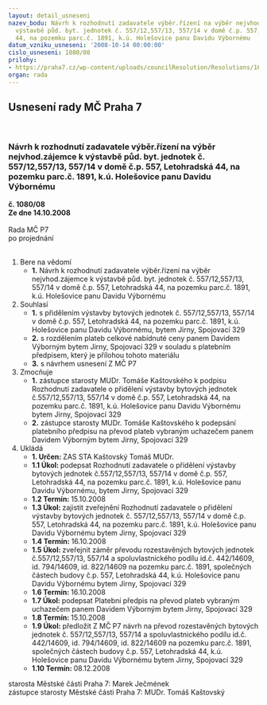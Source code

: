 ```yaml
---
layout: detail_usneseni
nazev_bodu: Návrh k rozhodnutí zadavatele výběr.řízení na výběr nejvhod.zájemce k
  výstavbě půd. byt. jednotek č. 557/12,557/13, 557/14 v domě č.p. 557, Letohradská
  44, na pozemku parc.č. 1891, k.ú. Holešovice panu Davidu Výbornému
datum_vzniku_usneseni: '2008-10-14 00:00:00'
cislo_usneseni: 1080/08
prilohy:
- https://praha7.cz/wp-content/uploads/councilResolution/Resolutions/16693/39-p%c5%99evod_letohradsk%c3%a1_44_v%c3%bdborn%c3%bd.doc
organ: rada
---
```

<div id="ucUsn_pList" class="usn">
	<span><h2>Usnesení rady MČ Praha 7 </h2>
<br></span><div class="standBody">
<span><h3>Návrh k rozhodnutí zadavatele výběr.řízení na výběr nejvhod.zájemce k výstavbě půd. byt. jednotek č. 557/12,557/13, 557/14 v domě č.p. 557, Letohradská 44, na pozemku parc.č. 1891, k.ú. Holešovice panu Davidu Výbornému</h3></span><div class="center">
		<strong>č. 1080/08</strong><br>
	</div>
<div class="center">
		<strong>Ze dne 14.10.2008</strong><br><br>
	</div>Rada MČ P7<br> po projednání<br><br><ol>
<li>Bere na vědomí<ul><li>
<strong>1.</strong> Návrh k rozhodnutí zadavatele výběr.řízení na výběr nejvhod.zájemce k výstavbě půd. byt. jednotek č. 557/12,557/13, 557/14 v domě č.p. 557, Letohradská 44, na pozemku parc.č. 1891, k.ú. Holešovice panu Davidu Výbornému</li></ul>
</li>
<li>Souhlasí<ul>
<li>
<strong>1.</strong> s přidělením výstavby bytových jednotek č. 557/12,557/13, 557/14 v domě       č.p. 557, Letohradská 44, na pozemku parc.č. 1891, k.ú. Holešovice panu Davidu Výbornému, bytem Jirny, Spojovací 329</li>
<li>
<strong>2.</strong> s rozdělením plateb celkové nabídnuté ceny panem Davidem Výborným bytem Jirny, Spojovací 329 v souladu s platebním předpisem, který je přílohou tohoto materiálu </li>
<li>
<strong>3.</strong> s návrhem usnesení Z MČ P7</li>
</ul>
</li>
<li>Zmocňuje<ul>
<li>
<strong>1.</strong> zástupce starosty MUDr. Tomáše Kaštovského k podpisu Rozhodnutí zadavatele o přidělení výstavby bytových jednotek č.557/12,557/13, 557/14 v domě č.p. 557, Letohradská 44, na pozemku parc.č. 1891, k.ú. Holešovice panu Davidu Výbornému bytem Jirny, Spojovací 329</li>
<li>
<strong>2.</strong> zástupce starosty MUDr. Tomáše Kaštovského k podepsání platebního předpisu na převod plateb vybraným uchazečem panem Davidem Výborným bytem Jirny, Spojovací 329</li>
</ul>
</li>
<li>Ukládá<ul>
<li>
<strong>1. Určen: </strong>ZAS STA Kaštovský Tomáš MUDr.</li>
<li>
<strong>1.1 Úkol: </strong>podepsat Rozhodnutí zadavatele o přidělení výstavby bytových jednotek č.557/12,557/13, 557/14 v domě č.p. 557, Letohradská 44, na pozemku parc.č. 1891, k.ú. Holešovice panu Davidu Výbornému, bytem Jirny, Spojovací 329</li>
<li>
<strong>1.2 Termín: </strong>15.10.2008</li>
<li>
<strong>1.3 Úkol: </strong>zajistit zveřejnění Rozhodnutí zadavatele o přidělení výstavby bytových jednotek č. 557/12,557/13, 557/14 v domě č.p. 557, Letohradská 44, na pozemku parc.č. 1891, k.ú. Holešovice panu Davidu Výbornému bytem Jirny, Spojovací 329</li>
<li>
<strong>1.4 Termín: </strong>16.10.2008</li>
<li>
<strong>1.5 Úkol: </strong>zveřejnit záměr převodu rozestavěných bytových jednotek č.557/12,557/13, 557/14 a spoluvlastnického podílu id.č. 442/14609, id. 794/14609, id. 822/14609 na pozemku parc.č. 1891, společných částech budovy č.p. 557, Letohradská 44, k.ú. Holešovice panu Davidu Výbornému bytem Jirny, Spojovací 329</li>
<li>
<strong>1.6 Termín: </strong>16.10.2008</li>
<li>
<strong>1.7 Úkol: </strong>podepsat Platební předpis na převod plateb vybraným uchazečem panem Davidem Výborným bytem Jirny, Spojovací 329</li>
<li>
<strong>1.8 Termín: </strong>15.10.2008</li>
<li>
<strong>1.9 Úkol: </strong>předložit Z MČ P7 návrh na převod rozestavěných bytových jednotek č. 557/12,557/13, 557/14 a spoluvlastnického podílu id.č. 442/14609, id. 794/14609, id. 822/14609 na pozemku parc.č. 1891, společných částech budovy č.p. 557, Letohradská 44, k.ú. Holešovice panu Davidu Výbornému bytem Jirny, Spojovací 329</li>
<li>
<strong>1.10 Termín: </strong>08.12.2008</li>
</ul>
</li>
</ol>starosta Městské části Praha 7: Marek Ječmének<br>zástupce starosty Městské části Praha 7: MUDr. Tomáš Kaštovský 
</div>
</div>